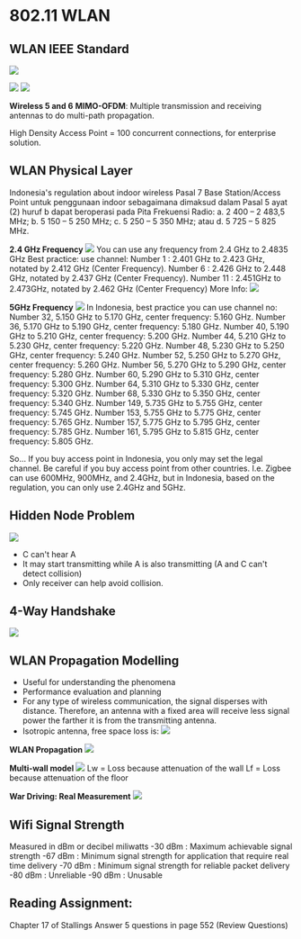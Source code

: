 # 802.11 WLAN

## WLAN IEEE Standard
![](attachments/Pasted%20image%2020210930160754.png)

![](attachments/Pasted%20image%2020210930165332.png)
![](attachments/Pasted%20image%2020210930102426.png)

**Wireless 5 and 6**
**MIMO-OFDM**: Multiple transmission and receiving antennas to do multi-path propagation.

High Density Access Point = 100 concurrent connections, for enterprise solution.

## WLAN Physical Layer
Indonesia's regulation about indoor wireless
Pasal 7 
Base Station/Access Point untuk penggunaan indoor sebagaimana dimaksud dalam Pasal 5 ayat (2) huruf b dapat beroperasi pada Pita Frekuensi Radio: 
a. 2 400 – 2 483,5 MHz; 
b. 5 150 – 5 250 MHz; 
c. 5 250 – 5 350 MHz; atau 
d. 5 725 – 5 825 MHz.

**2.4 GHz Frequency**
![](attachments/2.4Ghz.jpg)
You can use any frequency from 2.4 GHz to 2.4835 GHz
Best practice: use channel:
Number 1 : 2.401 GHz to 2.423 GHz, notated by 2.412 GHz (Center Frequency).
Number 6 : 2.426 GHz to 2.448 GHz, notated by 2.437 GHz (Center Frequency).
Number 11 : 2.451GHz to 2.473GHz, notated by 2.462 GHz (Center Frequency)
More Info:
![](attachments/Pasted%20image%2020210930162059.png)


**5GHz Frequency**
![](attachments/5Ghz.jpg)
In Indonesia, best practice you can use channel no: 
Number 32, 5.150 GHz to 5.170 GHz, center frequency: 5.160 GHz.
Number 36, 5.170 GHz to 5.190 GHz, center frequency: 5.180 GHz.
Number 40, 5.190 GHz to 5.210 GHz, center frequency: 5.200 GHz.
Number 44, 5.210 GHz to 5.230 GHz, center frequency: 5.220 GHz.
Number 48, 5.230 GHz to 5.250 GHz, center frequency: 5.240 GHz.
Number 52, 5.250 GHz to 5.270 GHz, center frequency: 5.260 GHz.
Number 56, 5.270 GHz to 5.290 GHz, center frequency: 5.280 GHz.
Number 60, 5.290 GHz to 5.310 GHz, center frequency: 5.300 GHz.
Number 64, 5.310 GHz to 5.330 GHz, center frequency: 5.320 GHz.
Number 68, 5.330 GHz to 5.350 GHz, center frequency: 5.340 GHz.
Number 149, 5.735 GHz to 5.755 GHz, center frequency: 5.745 GHz.
Number 153, 5.755 GHz to 5.775 GHz, center frequency: 5.765 GHz.
Number 157, 5.775 GHz to 5.795 GHz, center frequency: 5.785 GHz.
Number 161, 5.795 GHz to 5.815 GHz, center frequency: 5.805 GHz.

So...
If you buy access point in Indonesia, you only may set the legal channel. Be careful if you buy access point from other countries. I.e. Zigbee can use 600MHz, 900MHz, and 2.4GHz, but in Indonesia, based on the regulation, you can only use 2.4GHz and 5GHz. 

## Hidden Node Problem
![](attachments/Pasted%20image%2020210930164439.png)
- C can't hear A
- It may start transmitting while A is also transmitting (A and C can't detect collision)
- Only receiver can help avoid collision.

## 4-Way Handshake
![](attachments/Pasted%20image%2020210930164405.png)

## WLAN Propagation Modelling
- Useful for understanding the phenomena
- Performance evaluation and planning
- For any type of wireless communication, the signal disperses with distance. Therefore, an antenna with a fixed area will receive less signal power the farther it is from the transmitting antenna.
- Isotropic antenna, free space loss is:
![](attachments/Pasted%20image%2020210930164805.png)

**WLAN Propagation**
![](attachments/Pasted%20image%2020210930164818.png)

**Multi-wall model**
![](attachments/Pasted%20image%2020210930110551.png)
Lw = Loss because attenuation of the wall
Lf = Loss because attenuation of the floor

**War Driving: Real Measurement**
![](attachments/Pasted%20image%2020210930164943.png)

## Wifi Signal Strength
Measured in dBm or decibel miliwatts
-30 dBm : Maximum achievable signal strength
-67 dBm : Minimum signal strength for application that require real time delivery
-70 dBm : Minimum signal strength for reliable packet delivery
-80 dBm : Unreliable
-90 dBm : Unusable

## Reading Assignment: 
Chapter 17 of Stallings
Answer 5 questions in page 552 (Review Questions)